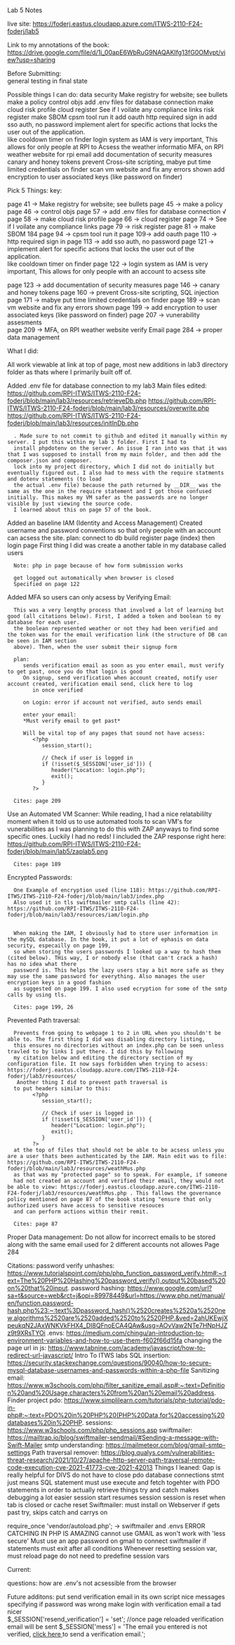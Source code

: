 Lab 5 Notes  

live site: https://foderj.eastus.cloudapp.azure.com/ITWS-2110-F24-foderj/lab5

Link to my annotations of the book: https://drive.google.com/file/d/1i_00apE6WbRuG9NAQAKIfg13fG0OMvpt/view?usp=sharing

Before Submitting:  
   general testing in final state



Possible things I can do: 
   data security 
   Make registry for website; see bullets
   make a policy 
   control objs 
   add .env files for database connection 
   make cloud risk profile 
   cloud register 
   See if I voilate any compliance links 
   risk register 
   make SBOM 
   cpsm tool run it 
   add oauth 
   http required sign in 
   add sso auth, no password 
   implement alert for specific actions that locks the user out of the application.  
      like cooldown timer on finder 
   login system as IAM is very important, This allows for only people at RPI to Acsess the weather informatio
   MFA, on RPI weather website for rpi email 
   add documentation of security measures 
   canary and honey tokens 
   prevent Cross-site scripting, 
   mabye put time limited credentials on finder
   scan vm website and fix any errors shown 
   add encryption to user associated keys (like password on finder)  
      

Pick 5 Things: 
key: 

   page 41 -> Make registry for website; see bullets
   page 45 -> make a policy 
   page 46 -> control objs 
   page 57 -> add .env files for database connection √
   page 58 -> make cloud risk profile 
   page 66 -> cloud register 
   page 74 -> See if I voilate any compliance links 
   page 79 -> risk register 
   page 81 -> make SBOM 
      184
   page 94 -> cpsm tool run it 
   page 109-> add oauth 
   page 110 -> http required sign in 
   page 113 -> add sso auth, no password 
   page 121 -> implement alert for specific actions that locks the user out of the application.  
      like cooldown timer on finder 
   page 122 -> login system as IAM is very important, This allows for only people with an account to acsess site
   
   page 123 -> add documentation of security measures 
   page 146 -> canary and honey tokens 
   page 160 -> prevent Cross-site scripting, SQL injection
   page 171 -> mabye put time limited credentials on finder
   page 189 -> scan vm website and fix any errors shown 
   page 199 -> add encryption to user associated keys (like password on finder) 
   page 207 -> vunerability assesments  
   page 209 -> MFA, on RPI weather website verify Email 
   page 284 -> proper data management 


What I did: 

   All work viewable at link at top of page, most new additions in lab3 directory folder as thats where I primarily built off of. 

   Added .env file for database connection to my lab3
      Main files edited: 
         https://github.com/RPI-ITWS/ITWS-2110-F24-foderj/blob/main/lab3/resources/retrieveDb.php
         https://github.com/RPI-ITWS/ITWS-2110-F24-foderj/blob/main/lab3/resources/overwrite.php
         https://github.com/RPI-ITWS/ITWS-2110-F24-foderj/blob/main/lab3/resources/initInDb.php

      . Made sure to not commit to github and edited it manually within my server. I put this within my lab 3 folder. First I had to 
      install phpdotenv on the server. An issue I ran into was that it was that I was supposed to install from my main folder, and then add the composer.json and composer. 
      lock into my project directory, which I did not do initially but eventually figured out. I also had to mess with the require statments and dotenv statements (to load
      the actual .env file) because the path returned by __DIR__ was the same as the one in the require statement and I got those confused initially. This makes my VM safer as the passwords are no longer visible by just viewing the source code. 
      I learned about this on page 57 of the book. 

   Added an baseline IAM (Identity and Access Management) 
      Created username and password conventions so that only people with an account can acsess the site.
      plan: 
         connect to db 
         build register page (index)
         then login page 
      First thing I did was create a another table in my database called users

      Note: php in page because of how form submission works

      get logged out automatically when browser is closed
      Specified on page 122

   Added MFA so users can only acsess by Verifying Email: 
      
      This was a very lengthy process that involved a lot of learning but good (all citations below). First, I added a token and boolean to my database for each user. 
      the boolean represented weather or not they had been verified and the token was for the email verification link (the structure of DB can be seen in IAM section 
      above). Then, when the user submit their signup form 
      
      plan: 
         sends verification email as soon as you enter email, must verify to get past, once you do that login is good 
         On signup, send verification when account created, notify user account created, verification email send, click here to log 
            in once verified 

         on Login: error if account not verified, auto sends email 

         enter your email: 
         *Must verify email to get past* 

         Will be vital top of any pages that sound not have acsess: 
            <?php 
               session_start();

               // Check if user is logged in
               if (!isset($_SESSION['user_id'])) {
                  header("Location: login.php");
                  exit();
               }
            ?>
         
      Cites: page 209 


   Use an Automated VM Scanner: 
      While reading, I had a nice relatabililty moment when it told us to use automated tools to scan VM's for vunerabilities as I was planning to do this with ZAP 
      anyways to find some specific ones. Luckily I had no reds! I included the ZAP response right here: https://github.com/RPI-ITWS/ITWS-2110-F24-foderj/blob/main/lab5/zaplab5.png

      Cites: page 189

   Encrypted Passwords: 

      One Example of encryption used (line 118): https://github.com/RPI-ITWS/ITWS-2110-F24-foderj/blob/main/lab3/index.php
      Also used it in tls swiftmailer smtp calls (line 42): https://github.com/RPI-ITWS/ITWS-2110-F24-foderj/blob/main/lab3/resources/iam/login.php


      When making the IAM, I obviously had to store user information in the mySQL database. In the book, it put a lot of ephasis on data security, especailly on page 199, 
      so when storing the users passwords I looked up a way to hash them (cited below). THis way, I or nobody else (that can't crack a hash) has no idea what there 
      password is. This helps the lazy users stay a bit more safe as they may use the same password for everything. Also manages the user encryption keys in a good fashion
      as suggested on page 199. I also used ecryption for some of the smtp calls by using tls. 

      Cites: page 199, 26

   Prevented Path traversal:
      
      Prevents from going to webpage 1 to 2 in URL when you shouldn't be able to. The first thing I did was disabling directory listing, 
      this ensures no directories without an index.php can be seen unless travled to by links I put there. I did this by following 
      my citation below and editing the directory section of my configuration file. It now says forbidden when trying to acsess: https://foderj.eastus.cloudapp.azure.com/ITWS-2110-F24-foderj/lab3/resources/
       Another thing I did to prevent path traversal is 
      to put headers similar to this: 
            <?php 
               session_start();

               // Check if user is logged in
               if (!isset($_SESSION['user_id'])) {
                  header("Location: login.php");
                  exit();
               }
            ?>
      at the top of files that should not be able to be acsess unless you are a user thats been authenticated by the IAM. Main edit was to file: https://github.com/RPI-ITWS/ITWS-2110-F24-foderj/blob/main/lab3/resources/weathMus.php 
      as that was my "protected page" so to speak. For example, if someone
      had not created an account and verified their email, they would not be able to view: https://foderj.eastus.cloudapp.azure.com/ITWS-2110-F24-foderj/lab3/resources/weathMus.php . This fallows the governance policy mentioned on page 87 of the book stating "ensure that only authorized users have access to sensitive resouces 
      and can perform actions within their remit. 
      
      Cites: page 87 


   Proper Data management: 
      Do not allow for incorrect emails to be stored
      along with the same email used for 2 different accounts not allowes
      Page 284 

Citations:
    password verify unhashes: https://www.tutorialspoint.com/php/php_function_password_verify.htm#:~:text=The%20PHP%20Hashing%20password_verify(),output%20based%20on%20that%20input.
    password hashing: https://www.google.com/url?sa=t&source=web&rct=j&opi=89978449&url=https://www.php.net/manual/en/function.password-hash.php%23:~:text%3Dpassword_hash()%2520creates%2520a%2520new,algorithms%2520are%2520added%2520to%2520PHP.&ved=2ahUKEwjXpeukqN2JAxWNKVkFHX4_DI8QFnoECA4QAw&usg=AOvVaw2NTe7HNpHJZz9t9XRsTYOi
   .envs: https://medium.com/chingu/an-introduction-to-environment-variables-and-how-to-use-them-f602f66d15fa
   changing the page url in js: https://www.tabnine.com/academy/javascript/how-to-redirect-url-javascript/
   Intro To ITWS labs 
   SQL insertion: 
      https://security.stackexchange.com/questions/90040/how-to-secure-mysql-database-usernames-and-passwords-within-a-php-file
   Sanitizing email: https://www.w3schools.com/php/filter_sanitize_email.asp#:~:text=Definition%20and%20Usage,characters%20from%20an%20email%20address.
   Finder project
   pdo: https://www.simplilearn.com/tutorials/php-tutorial/pdo-in-php#:~:text=PDO%20in%20PHP%20(PHP%20Data,for%20accessing%20databases%20in%20PHP.
   sessions: https://www.w3schools.com/php/php_sessions.asp
   swiftmailer: https://mailtrap.io/blog/swiftmailer-sendmail/#Sending-a-message-with-Swift-Mailer
   smtp understanding: https://mailmeteor.com/blog/gmail-smtp-settings
   Path traversal remover: https://blog.qualys.com/vulnerabilities-threat-research/2021/10/27/apache-http-server-path-traversal-remote-code-execution-cve-2021-41773-cve-2021-42013
Things I leaned: 
   Gap is really helpful for DIVS
   do not have to close pdo database connections
   stmt just means SQL statement
   must use execute and fetch togehter with PDO statements in order to actually retrieve things
   try and catch makes debugging a lot easier
   session start resumes session 
   session is reset when tab is closed or cache reset 
   Swiftmailer: 
      must install on Webserver 
   if gets past try, skips catch and carrys on 

   require_once 'vendor/autoload.php'; -> swiftmailer and .envs 
   ERROR CATCHING IN PHP IS AMAZING 
   cannot use GMAIL as won't work with 'less secure' 
   Must use an app password on gmail to connect swiftmailer 
   if statements must exit after all conditions 
   Whenever resetting session var, must reload page
   do not need to predefine session vars 

Current: 
   



questions: 
   how are .env's not acsessible from the browser 

Future additons: 
   put send verification email in its own script
   nice messages specifying if password was wrong
   make login with verification email a tad nicer  
                    $_SESSION['resend_verification'] = 'set'; 
                    //once page reloaded verification email will be sent
                    $_SESSION['mess'] = 'The email you entered is not verified, <a href="login.php"> click here </a> to send a verification email.';    
   